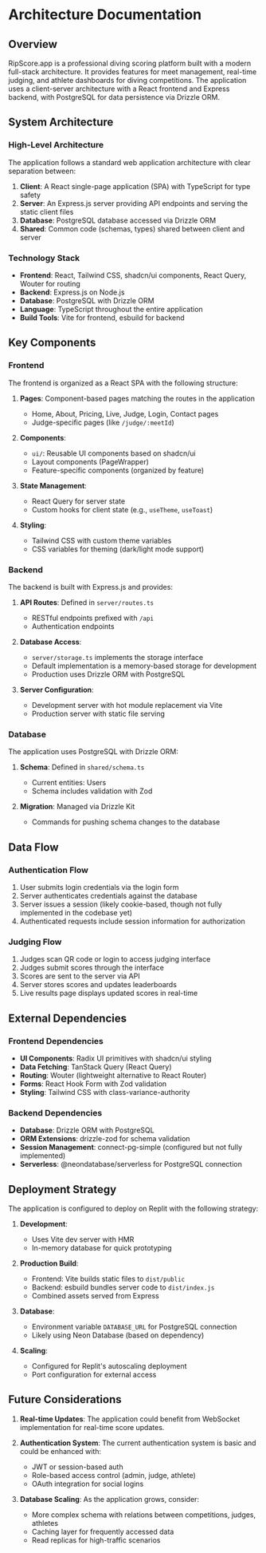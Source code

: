 # Architecture Documentation

## Overview

RipScore.app is a professional diving scoring platform built with a modern full-stack architecture. It provides features for meet management, real-time judging, and athlete dashboards for diving competitions. The application uses a client-server architecture with a React frontend and Express backend, with PostgreSQL for data persistence via Drizzle ORM.

## System Architecture

### High-Level Architecture

The application follows a standard web application architecture with clear separation between:

1. **Client**: A React single-page application (SPA) with TypeScript for type safety
2. **Server**: An Express.js server providing API endpoints and serving the static client files
3. **Database**: PostgreSQL database accessed via Drizzle ORM
4. **Shared**: Common code (schemas, types) shared between client and server

### Technology Stack

- **Frontend**: React, Tailwind CSS, shadcn/ui components, React Query, Wouter for routing
- **Backend**: Express.js on Node.js
- **Database**: PostgreSQL with Drizzle ORM
- **Language**: TypeScript throughout the entire application
- **Build Tools**: Vite for frontend, esbuild for backend

## Key Components

### Frontend

The frontend is organized as a React SPA with the following structure:

1. **Pages**: Component-based pages matching the routes in the application
   - Home, About, Pricing, Live, Judge, Login, Contact pages
   - Judge-specific pages (like `/judge/:meetId`)

2. **Components**: 
   - `ui/`: Reusable UI components based on shadcn/ui
   - Layout components (PageWrapper)
   - Feature-specific components (organized by feature)

3. **State Management**:
   - React Query for server state
   - Custom hooks for client state (e.g., `useTheme`, `useToast`)

4. **Styling**:
   - Tailwind CSS with custom theme variables
   - CSS variables for theming (dark/light mode support)

### Backend

The backend is built with Express.js and provides:

1. **API Routes**: Defined in `server/routes.ts`
   - RESTful endpoints prefixed with `/api`
   - Authentication endpoints

2. **Database Access**: 
   - `server/storage.ts` implements the storage interface
   - Default implementation is a memory-based storage for development
   - Production uses Drizzle ORM with PostgreSQL

3. **Server Configuration**:
   - Development server with hot module replacement via Vite
   - Production server with static file serving

### Database

The application uses PostgreSQL with Drizzle ORM:

1. **Schema**: Defined in `shared/schema.ts`
   - Current entities: Users
   - Schema includes validation with Zod

2. **Migration**: Managed via Drizzle Kit
   - Commands for pushing schema changes to the database

## Data Flow

### Authentication Flow

1. User submits login credentials via the login form
2. Server authenticates credentials against the database
3. Server issues a session (likely cookie-based, though not fully implemented in the codebase yet)
4. Authenticated requests include session information for authorization

### Judging Flow

1. Judges scan QR code or login to access judging interface
2. Judges submit scores through the interface
3. Scores are sent to the server via API
4. Server stores scores and updates leaderboards
5. Live results page displays updated scores in real-time

## External Dependencies

### Frontend Dependencies

- **UI Components**: Radix UI primitives with shadcn/ui styling
- **Data Fetching**: TanStack Query (React Query)
- **Routing**: Wouter (lightweight alternative to React Router)
- **Forms**: React Hook Form with Zod validation
- **Styling**: Tailwind CSS with class-variance-authority

### Backend Dependencies

- **Database**: Drizzle ORM with PostgreSQL 
- **ORM Extensions**: drizzle-zod for schema validation
- **Session Management**: connect-pg-simple (configured but not fully implemented)
- **Serverless**: @neondatabase/serverless for PostgreSQL connection

## Deployment Strategy

The application is configured to deploy on Replit with the following strategy:

1. **Development**: 
   - Uses Vite dev server with HMR
   - In-memory database for quick prototyping

2. **Production Build**:
   - Frontend: Vite builds static files to `dist/public`
   - Backend: esbuild bundles server code to `dist/index.js`
   - Combined assets served from Express

3. **Database**:
   - Environment variable `DATABASE_URL` for PostgreSQL connection
   - Likely using Neon Database (based on dependency)

4. **Scaling**:
   - Configured for Replit's autoscaling deployment
   - Port configuration for external access

## Future Considerations

1. **Real-time Updates**: The application could benefit from WebSocket implementation for real-time score updates.

2. **Authentication System**: The current authentication system is basic and could be enhanced with:
   - JWT or session-based auth
   - Role-based access control (admin, judge, athlete)
   - OAuth integration for social logins

3. **Database Scaling**: As the application grows, consider:
   - More complex schema with relations between competitions, judges, athletes
   - Caching layer for frequently accessed data
   - Read replicas for high-traffic scenarios